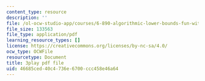 ```yaml
---
content_type: resource
description: ''
file: /ol-ocw-studio-app/courses/6-890-algorithmic-lower-bounds-fun-with-hardness-proofs-fall-2014/46685ced40c4736e6700ccc458e46a64_e10dswn-grA.pdf
file_size: 133563
file_type: application/pdf
learning_resource_types: []
license: https://creativecommons.org/licenses/by-nc-sa/4.0/
ocw_type: OCWFile
resourcetype: Document
title: 3play pdf file
uid: 46685ced-40c4-736e-6700-ccc458e46a64
---
```

